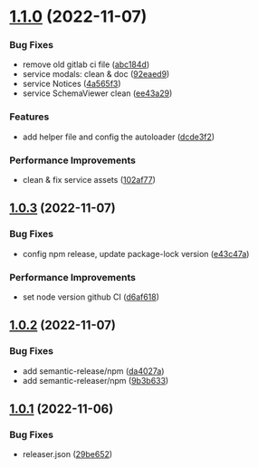 # [1.1.0](https://github.com/idetik/coretik/compare/v1.0.3...v1.1.0) (2022-11-07)


### Bug Fixes

* remove old gitlab ci file ([abc184d](https://github.com/idetik/coretik/commit/abc184d4f2caf1f71304eb4ff298c13a02a9c4b5))
* service modals: clean & doc ([92eaed9](https://github.com/idetik/coretik/commit/92eaed94d20192c6219a7f42711d20b6bf740272))
* service Notices ([4a565f3](https://github.com/idetik/coretik/commit/4a565f3b91e01b1c787f1cf3947dac7d6b6e7eb2))
* service SchemaViewer clean ([ee43a29](https://github.com/idetik/coretik/commit/ee43a29aeec9c866f5fe576e5547732590397deb))


### Features

* add helper file and config the autoloader ([dcde3f2](https://github.com/idetik/coretik/commit/dcde3f2ecf95c2ce9d69dc34756dde8af6fc5b45))


### Performance Improvements

* clean & fix service assets ([102af77](https://github.com/idetik/coretik/commit/102af77a3ec54474bd2bb2201f033a555dd38b7e))

## [1.0.3](https://github.com/idetik/coretik/compare/v1.0.2...v1.0.3) (2022-11-07)


### Bug Fixes

* config npm release, update package-lock version ([e43c47a](https://github.com/idetik/coretik/commit/e43c47aa5eb581b90a750a98faac85bd83c19c31))


### Performance Improvements

* set node version github CI ([d6af618](https://github.com/idetik/coretik/commit/d6af6182134e2037d53ee0d2b3ffa0eb064afab7))

## [1.0.2](https://github.com/idetik/coretik/compare/v1.0.1...v1.0.2) (2022-11-07)


### Bug Fixes

* add semantic-release/npm ([da4027a](https://github.com/idetik/coretik/commit/da4027a642bb3dce8fc2eee1d3a7143988066514))
* add semantic-releaser/npm ([9b3b633](https://github.com/idetik/coretik/commit/9b3b633d275dbd19c7d0ebeb4a4f85e016670d60))

## [1.0.1](https://github.com/idetik/coretik/compare/v1.0.0...v1.0.1) (2022-11-06)


### Bug Fixes

* releaser.json ([29be652](https://github.com/idetik/coretik/commit/29be652346335f657f1ea521dd011fabf431eb99))
